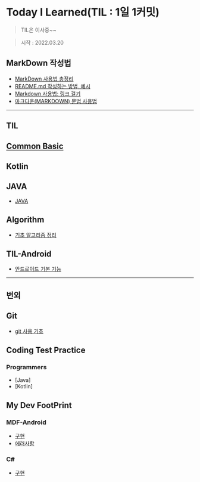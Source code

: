 # Today I Learned(TIL : 1일 1커밋)
> TIL은 이사중~~

> 시작 : 2022.03.20

## MarkDown 작성법
+ [MarkDown 사용법 총정리](https://heropy.blog/2017/09/30/markdown/)
+ [README.md 작성하는 방법, 예시](https://m.blog.naver.com/jooeun0502/221956294941)
+ [Markdown 사용법: 링크 걸기](https://velog.io/@dblee/%EA%B9%83%ED%97%88%EB%B8%8CMarkdown-%EC%82%AC%EC%9A%A9%EB%B2%95-%EB%A7%81%ED%81%AC-%EA%B1%B8%EA%B8%B0)
+ [마크다운(MARKDOWN) 문법 사용법](https://eungbean.github.io/2018/06/11/How-to-use-markdown/)

- - -

## **TIL**

## [Common Basic](./til/common-basic/common-basic.md)

## Kotlin

## JAVA
+ [JAVA](./til/java/java.md)

## Algorithm
+ [기초 알고리즘 정리](./algorithm/algorithm.md)

## TIL-Android
+ [안드로이드 기본 기능](./til-android/til-android-basic.md)

- - -

## **번외**

## Git
+ [git 사용 기초](./git/git.md)

## Coding Test Practice

### Programmers
+ [Java]
+ [Kotlin]

## My Dev FootPrint

### MDF-Android
+ [구현](./my-dev-footprint/mdf-android/sample-source/idx.md)
+ [에러사항](./my-dev-footprint/mdf-android/error/android-error.md)

### C#
+ [구현](./my-dev-footprint/c%23/sample-source/book-management-program.md)